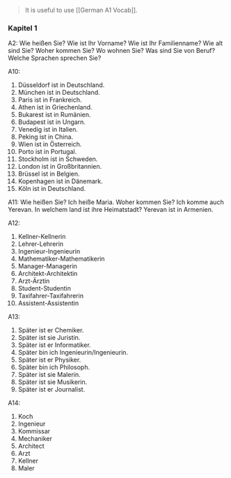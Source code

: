 >It is useful to use [[German A1 Vocab]].

### Kapitel 1

A2:
Wie heißen Sie?
Wie ist Ihr Vorname?
Wie ist Ihr Familienname?
Wie alt sind Sie?
Woher kommen Sie?
Wo wohnen Sie?
Was sind Sie von Beruf?
Welche Sprachen sprechen Sie?

A10:
1) Düsseldorf ist in Deutschland.
2) München ist in Deutschland.
3) Paris ist in Frankreich.
4) Athen ist in Griechenland.
5) Bukarest ist in Rumänien.
6) Budapest ist in Ungarn․
7) Venedig ist in Italien.
8) Peking ist in China.
9) Wien ist in Österreich.
10) Porto ist in Portugal.
11) Stockholm ist in Schweden.
12) London ist in Großbritannien.
13) Brüssel ist in Belgien.
14) Kopenhagen ist in Dänemark.
15) Köln ist in Deutschland.

A11:
Wie heißen Sie? Ich heiße Maria.
Woher kommen Sie? Ich komme auch Yerevan.
In welchem land ist ihre Heimatstadt? Yerevan ist in Armenien.

A12:
1) Kellner-Kellnerin
2) Lehrer-Lehrerin
3) Ingenieur-Ingenieurin
4) Mathematiker-Mathematikerin
5) Manager-Managerin
6) Architekt-Architektin
7) Arzt-Ärztin
8) Student-Studentin
9) Taxifahrer-Taxifahrerin
10) Assistent-Assistentin

A13:
1) Später ist er Chemiker.
2) Später ist sie Juristin.
3) Später ist er Informatiker.
4) Später bin ich Ingenieurin/Ingenieurin.
5) Später ist er Physiker.
6) Später bin ich Philosoph.
7) Später ist sie Malerin.
8) Später ist sie Musikerin.
9) Später ist er Journalist.

A14:
1) Koch
2) Ingenieur
3) Kommissar
4) Mechaniker
5) Architect
6) Arzt
7) Kellner
8) Maler


